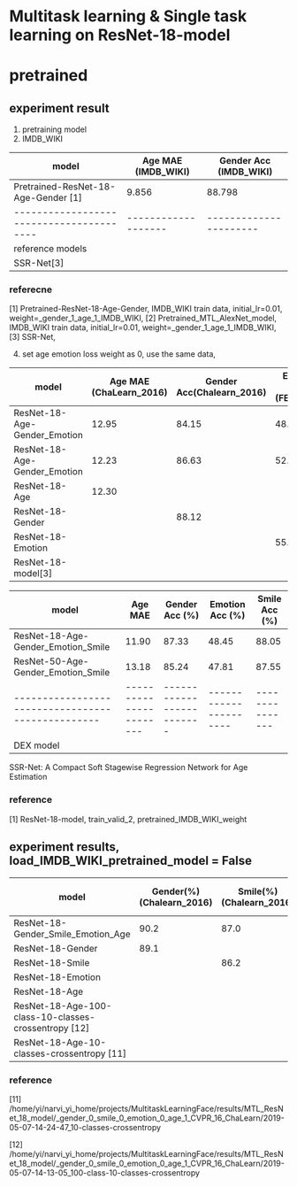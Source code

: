 # Multitask learning & Single task learning on ResNet-18-model

# pretrained

## experiment result

1. pretraining model 
2. IMDB_WIKI

model                                   | Age MAE (IMDB_WIKI) | Gender Acc (IMDB_WIKI)
----------------------------------------| ------------------- | ----------------------
Pretrained-ResNet-18-Age-Gender [1]     |  9.856              |     88.798            
----------------------------------------| ------------------- | ----------------------
reference models                        |                     |                       
SSR-Net[3]                              | 

### referecne
[1] Pretrained-ResNet-18-Age-Gender, IMDB_WIKI train data, initial_lr=0.01, weight=_gender_1_age_1_IMDB_WIKI,
[2] Pretrained_MTL_AlexNet_model, IMDB_WIKI train data, initial_lr=0.01, weight=_gender_1_age_1_IMDB_WIKI,
[3] SSR-Net, 



4. set age emotion loss weight as 0, use the same data,



model                                            | Age MAE (ChaLearn_2016) | Gender Acc(Chalearn_2016) | Emotion Acc (FER_2013) |               weight         
------------------------------------------------ |------------------------ | ------------------------- | ---------------------- |-----------------------------
ResNet-18-Age-Gender_Emotion                     |         12.95           |        84.15              |    48.20               |                1, 0.1, 1      
ResNet-18-Age-Gender_Emotion                     |        12.23            |         86.63             |    52.91               |                1, 1, 1         
ResNet-18-Age                                    |       12.30             |                           |                        |                                
ResNet-18-Gender                                 |                         |         88.12             |                        |                       
ResNet-18-Emotion                                |                         |                           |     55.56              |                                
ResNet-18-model[3]                               |                         |                           |                        |                               

model                                            |        Age  MAE         | Gender Acc (%)            |    Emotion  Acc (%)    |Smile Acc (%)   
-------------------------------------------------| ----------------------- | ------------------------- | ---------------------- |---------------- 
ResNet-18-Age-Gender_Emotion_Smile               |       11.90             |  87.33                    |  48.45                 | 88.05        
ResNet-50-Age-Gender_Emotion_Smile               |   13.18                 |   85.24                   |  47.81                 | 87.55        
-------------------------------------------------| ----------------------- | ------------------------- | ---------------------- |---------------
DEX model                                        |                         |                           |                        |                


SSR-Net: A Compact Soft Stagewise Regression Network for Age Estimation


### reference
[1] ResNet-18-model, train_valid_2, pretrained_IMDB_WIKI_weight


## experiment results, load_IMDB_WIKI_pretrained_model = False

model                                                                  | Gender(%)(Chalearn_2016) | Smile(%)(Chalearn_2016) | Emotion Acc(%)(FER_2013) | Age Acc(%)                 | Age MAE (ChaLearn_2016)
---------------------------------------------------------------------- |------------------------- | ----------------------- | ------------------------ |--------------------------- | ---------------------
ResNet-18-Gender_Smile_Emotion_Age                                     |  90.2                    |   87.0                  |    55.2                  |                            | 11.8
ResNet-18-Gender                                                       |  89.1                    |                         |                          |                            |     
ResNet-18-Smile                                                        |                          |    86.2                 |                          |                            | 
ResNet-18-Emotion                                                      |                          |                         |          51.5            |                            |
ResNet-18-Age                                                          |                          |                         |                          |                            | 11.4
ResNet-18-Age-100-class-10-classes-crossentropy [12]                   |                          |                         |                          |                            |   10.23
ResNet-18-Age-10-classes-crossentropy  [11]                            |                          |                         |                          |                            |  20.47                                







### reference 



[11] /home/yi/narvi_yi_home/projects/MultitaskLearningFace/results/MTL_ResNet_18_model/_gender_0_smile_0_emotion_0_age_1_CVPR_16_ChaLearn/2019-05-07-14-24-47_10-classes-crossentropy

[12] /home/yi/narvi_yi_home/projects/MultitaskLearningFace/results/MTL_ResNet_18_model/_gender_0_smile_0_emotion_0_age_1_CVPR_16_ChaLearn/2019-05-07-14-13-05_100-class-10-classes-crossentropy



